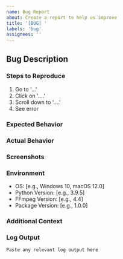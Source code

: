 ```yaml
---
name: Bug Report
about: Create a report to help us improve
title: '[BUG] '
labels: 'bug'
assignees: ''
---
```


## Bug Description
<!-- A clear and concise description of what the bug is -->

### Steps to Reproduce
1. Go to '...'
2. Click on '....'
3. Scroll down to '....'
4. See error

### Expected Behavior
<!-- What you expected to happen -->

### Actual Behavior
<!-- What actually happened -->

### Screenshots
<!-- If applicable, add screenshots to help explain your problem -->

### Environment
- OS: [e.g., Windows 10, macOS 12.0]
- Python Version: [e.g., 3.9.5]
- FFmpeg Version: [e.g., 4.4]
- Package Version: [e.g., 1.0.0]

### Additional Context
<!-- Add any other context about the problem here -->

### Log Output
```
Paste any relevant log output here
```
